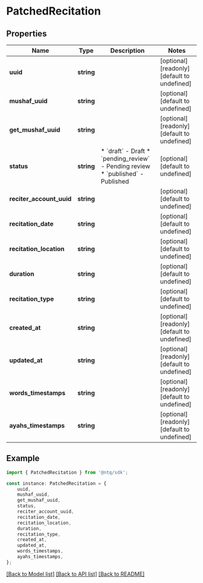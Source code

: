 # PatchedRecitation


## Properties

Name | Type | Description | Notes
------------ | ------------- | ------------- | -------------
**uuid** | **string** |  | [optional] [readonly] [default to undefined]
**mushaf_uuid** | **string** |  | [optional] [default to undefined]
**get_mushaf_uuid** | **string** |  | [optional] [readonly] [default to undefined]
**status** | **string** | * &#x60;draft&#x60; - Draft * &#x60;pending_review&#x60; - Pending review * &#x60;published&#x60; - Published | [optional] [default to undefined]
**reciter_account_uuid** | **string** |  | [optional] [default to undefined]
**recitation_date** | **string** |  | [optional] [default to undefined]
**recitation_location** | **string** |  | [optional] [default to undefined]
**duration** | **string** |  | [optional] [default to undefined]
**recitation_type** | **string** |  | [optional] [default to undefined]
**created_at** | **string** |  | [optional] [readonly] [default to undefined]
**updated_at** | **string** |  | [optional] [readonly] [default to undefined]
**words_timestamps** | **string** |  | [optional] [readonly] [default to undefined]
**ayahs_timestamps** | **string** |  | [optional] [readonly] [default to undefined]

## Example

```typescript
import { PatchedRecitation } from '@ntq/sdk';

const instance: PatchedRecitation = {
    uuid,
    mushaf_uuid,
    get_mushaf_uuid,
    status,
    reciter_account_uuid,
    recitation_date,
    recitation_location,
    duration,
    recitation_type,
    created_at,
    updated_at,
    words_timestamps,
    ayahs_timestamps,
};
```

[[Back to Model list]](../README.md#documentation-for-models) [[Back to API list]](../README.md#documentation-for-api-endpoints) [[Back to README]](../README.md)
